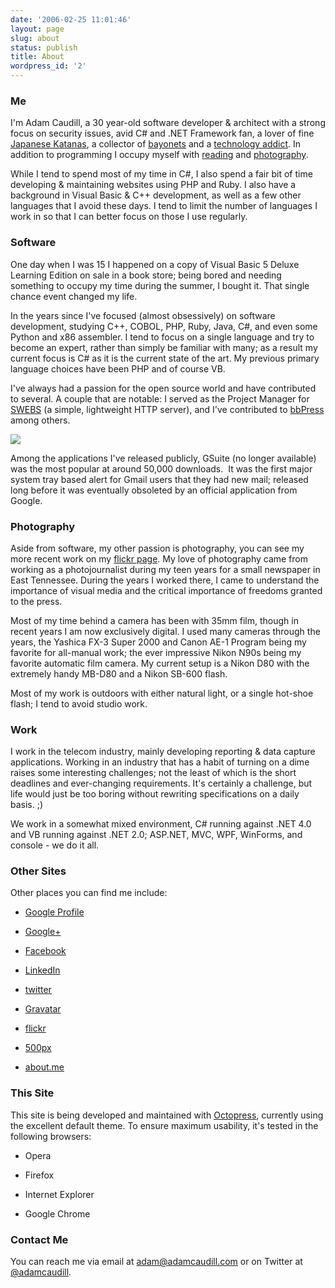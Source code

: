 ```yaml
---
date: '2006-02-25 11:01:46'
layout: page
slug: about
status: publish
title: About
wordpress_id: '2'
---
```


### Me


I'm Adam Caudill, a 30 year-old software developer & architect with a strong focus on security issues, avid C# and .NET Framework fan, a lover of fine [Japanese Katanas](http://flickr.com/photos/adamcaudill/sets/72157594276549640/), a collector of [bayonets](/bayonet-collection/) and a [technology addict](http://flickr.com/photos/adamcaudill/165413413/in/set-72157594155854220/). In addition to programming I occupy myself with [reading](/reading/) and [photography](/photo/).

While I tend to spend most of my time in C#, I also spend a fair bit of time developing & maintaining websites using PHP and Ruby. I also have a background in Visual Basic & C++ development, as well as a few other languages that I avoid these days. I tend to limit the number of languages I work in so that I can better focus on those I use regularly.


### Software


One day when I was 15 I happened on a copy of Visual Basic 5 Deluxe Learning Edition on sale in a book store; being bored and needing something to occupy my time during the summer, I bought it. That single chance event changed my life.

In the years since I've focused (almost obsessively) on software development, studying C++, COBOL, PHP, Ruby, Java, C#, and even some Python and x86 assembler. I tend to focus on a single language and try to become an expert, rather than simply be familiar with many; as a result my current focus is C# as it is the current state of the art. My previous primary language choices have been PHP and of course VB.

I've always had a passion for the open source world and have contributed to several. A couple that are notable: I served as the Project Manager for [SWEBS](http://sourceforge.net/projects/swebs/) (a simple, lightweight HTTP server), and I've contributed to [bbPress](http://bbpress.org/) among others.


![](http://adamcaudill.com/files/2006/02/gmail_transparent.png)


Among the applications I've released publicly, GSuite (no longer available) was the most popular at around 50,000 downloads.  It was the first major system tray based alert for Gmail users that they had new mail; released long before it was eventually obsoleted by an official application from Google.


### Photography


Aside from software, my other passion is photography, you can see my more recent work on my [flickr page](http://www.flickr.com/photos/adamcaudill/). My love of photography came from working as a photojournalist during my teen years for a small newspaper in East Tennessee. During the years I worked there, I came to understand the importance of visual media and the critical importance of freedoms granted to the press.

Most of my time behind a camera has been with 35mm film, though in recent years I am now exclusively digital. I used many cameras through the years, the Yashica FX-3 Super 2000 and Canon AE-1 Program being my favorite for all-manual work; the ever impressive Nikon N90s being my favorite automatic film camera. My current setup is a Nikon D80 with the extremely handy MB-D80 and a Nikon SB-600 flash.

Most of my work is outdoors with either natural light, or a single hot-shoe flash; I tend to avoid studio work.


### Work


I work in the telecom industry, mainly developing reporting & data capture applications. Working in an industry that has a habit of turning on a dime raises some interesting challenges; not the least of which is the short deadlines and ever-changing requirements. It's certainly a challenge, but life would just be too boring without rewriting specifications on a daily basis. ;)

We work in a somewhat mixed environment, C# running against .NET 4.0 and VB running against .NET 2.0; ASP.NET, MVC, WPF, WinForms, and console - we do it all.


### Other Sites


Other places you can find me include:



	
  * [Google Profile](https://plus.google.com/u/0/109237624840576725591/about)

	
  * [Google+](https://plus.google.com/u/0/109237624840576725591/posts)

	
  * [Facebook](http://www.facebook.com/adamcaudill)

	
  * [LinkedIn](http://www.linkedin.com/in/adamcaudill)

	
  * [twitter](http://twitter.com/adamcaudill)

	
  * [Gravatar](http://en.gravatar.com/plenojure)

	
  * [flickr](http://www.flickr.com/photos/adamcaudill/)

	
  * [500px](http://500px.com/adamcaudill)

	
  * [about.me](http://about.me/adamcaudill)




### This Site


This site is being developed and maintained with [Octopress](http://octopress.org/), currently using the excellent default theme. To ensure maximum usability, it's tested in the following browsers:



	
  * Opera

	
  * Firefox

	
  * Internet Explorer

	
  * Google Chrome


### Contact Me

You can reach me via email at [adam@adamcaudill.com](mailto:adam@adamcaudill.com) or on Twitter at [@adamcaudill](http://twitter.com/adamcaudill).

